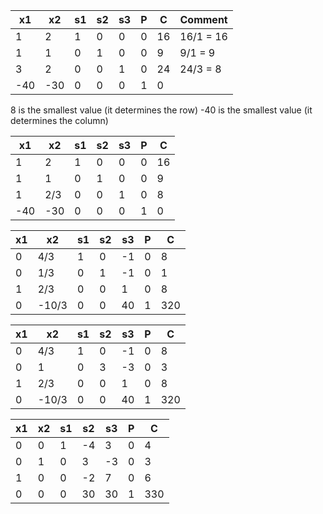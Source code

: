 | x1 | x2 | s1 | s2 | s3 | P | C | Comment |
| -- | -- | -- | -- | -- | -- | -- | -- |
| 1 | 2 | 1 | 0 | 0 | 0 | 16 |  16/1 = 16 |
| 1 | 1 | 0 | 1 | 0 | 0 | 9 |  9/1 = 9 |
| 3 | 2 | 0 | 0 | 1 | 0 | 24 |  24/3 = 8 |
| -40 | -30 | 0 | 0 | 0 | 1 | 0 |    |

8 is the smallest value (it determines the row)
-40 is the smallest value (it determines the column)

| x1 | x2 | s1 | s2 | s3 | P | C |
| -- | -- | -- | -- | -- | -- | -- |
| 1 | 2 | 1 | 0 | 0 | 0 | 16 |
| 1 | 1 | 0 | 1 | 0 | 0 | 9 |
| 1 | 2/3 | 0 | 0 | 1 | 0 | 8 |
| -40 | -30 | 0 | 0 | 0 | 1 | 0 |

| x1 | x2 | s1 | s2 | s3 | P | C |
| -- | -- | -- | -- | -- | -- | -- |
| 0 | 4/3 | 1 | 0 | -1 | 0 | 8 |
| 0 | 1/3 | 0 | 1 | -1 | 0 | 1 |
| 1 | 2/3 | 0 | 0 | 1 | 0 | 8 |
| 0 | -10/3 | 0 | 0 | 40 | 1 | 320 |

| x1 | x2 | s1 | s2 | s3 | P | C |
| -- | -- | -- | -- | -- | -- | -- |
| 0 | 4/3 | 1 | 0 | -1 | 0 | 8 |
| 0 | 1 | 0 | 3 | -3 | 0 | 3 |
| 1 | 2/3 | 0 | 0 | 1 | 0 | 8 |
| 0 | -10/3 | 0 | 0 | 40 | 1 | 320 |

| x1 | x2 | s1 | s2 | s3 | P | C |
| -- | -- | -- | -- | -- | -- | -- |
| 0 | 0 | 1 | -4 | 3 | 0 | 4 |
| 0 | 1 | 0 | 3 | -3 | 0 | 3 |
| 1 | 0 | 0 | -2 | 7 | 0 | 6 |
| 0 | 0 | 0 | 30 | 30 | 1 | 330 |
